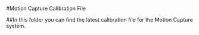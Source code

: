 #Motion Capture Calibration File

##In this folder you can find the latest calibration file for the Motion Capture system. 
